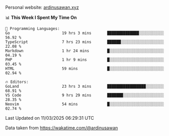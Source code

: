 Personal website: [ardinusawan.xyz](https://ardinusawan.xyz)

<!--START_SECTION:waka-->
📊 **This Week I Spent My Time On** 

```text
💬 Programming Languages: 
Go                       19 hrs 3 mins       ██████████████░░░░░░░░░░░   56.92 % 
TypeScript               7 hrs 23 mins       ██████░░░░░░░░░░░░░░░░░░░   22.08 % 
Markdown                 1 hr 24 mins        █░░░░░░░░░░░░░░░░░░░░░░░░   04.19 % 
PHP                      1 hr 9 mins         █░░░░░░░░░░░░░░░░░░░░░░░░   03.45 % 
HTML                     59 mins             █░░░░░░░░░░░░░░░░░░░░░░░░   02.94 % 

🔥 Editors: 
GoLand                   23 hrs 3 mins       █████████████████░░░░░░░░   68.91 % 
VS Code                  9 hrs 29 mins       ███████░░░░░░░░░░░░░░░░░░   28.35 % 
Neovim                   54 mins             █░░░░░░░░░░░░░░░░░░░░░░░░   02.74 % 
```


 Last Updated on 11/03/2025 06:29:31 UTC
<!--END_SECTION:waka-->
Data taken from https://wakatime.com/@ardinusawan
